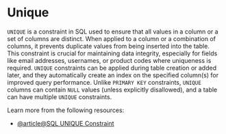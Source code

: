 # Unique

`UNIQUE` is a constraint in SQL used to ensure that all values in a column or a set of columns are distinct. When applied to a column or a combination of columns, it prevents duplicate values from being inserted into the table. This constraint is crucial for maintaining data integrity, especially for fields like email addresses, usernames, or product codes where uniqueness is required. `UNIQUE` constraints can be applied during table creation or added later, and they automatically create an index on the specified column(s) for improved query performance. Unlike `PRIMARY KEY` constraints, `UNIQUE` columns can contain `NULL` values (unless explicitly disallowed), and a table can have multiple `UNIQUE` constraints.

Learn more from the following resources:

- [@article@SQL UNIQUE Constraint](https://www.w3schools.com/sql/sql_unique.asp)